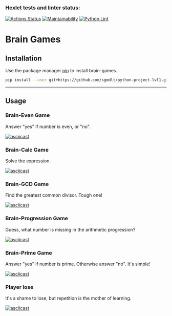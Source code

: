 ### Hexlet tests and linter status:
[![Actions Status](https://github.com/sgmdlt/python-project-lvl1/workflows/hexlet-check/badge.svg)](https://github.com/sgmdlt/python-project-lvl1/actions)
[![Maintainability](https://api.codeclimate.com/v1/badges/345aa41d98565d18cef5/maintainability)](https://codeclimate.com/github/sgmdlt/python-project-lvl1/maintainability)
[![Python Lint](https://github.com/sgmdlt/python-project-lvl1/actions/workflows/lint.yml/badge.svg)](https://github.com/sgmdlt/python-project-lvl1/actions/workflows/lint.yml)

# Brain Games

## Installation


Use the package manager [pip](https://pip.pypa.io/en/stable/) to install brain-games.

```bash
pip install --user git+https://github.com/sgmdlt/python-project-lvl1.git
```

---
## Usage

### Brain-Even Game
Answer "yes" if number is even, or "no".

[![asciicast](https://asciinema.org/a/ZauYSZJ0ZYV9B2fqeTITpIAuw.svg)](https://asciinema.org/a/ZauYSZJ0ZYV9B2fqeTITpIAuw)

### Brain-Calc Game
Solve the expression.

[![asciicast](https://asciinema.org/a/4YHjchAZObe20SMuTJyueqhp7.svg)](https://asciinema.org/a/4YHjchAZObe20SMuTJyueqhp7)

### Brain-GCD Game
Find the greatest common divisor. Tough one!

[![asciicast](https://asciinema.org/a/OnzRBilQet25kj9OAdHcYAR2w.svg)](https://asciinema.org/a/OnzRBilQet25kj9OAdHcYAR2w)

### Brain-Progression Game
Guess, what number is missing in the arithmetic progression?

[![asciicast](https://asciinema.org/a/AooSf4Zi6gGIFiuGkIKuBw4ti.svg)](https://asciinema.org/a/AooSf4Zi6gGIFiuGkIKuBw4ti)

### Brain-Prime Game
Answer "yes" if number is prime. Otherwise answer "no". It's simple!

[![asciicast](https://asciinema.org/a/J8SL5xLeccQaMN6NCovXYsP3O.svg)](https://asciinema.org/a/J8SL5xLeccQaMN6NCovXYsP3O)

### Player lose
It's a shame to lose, but repetition is the mother of learning.

[![asciicast](https://asciinema.org/a/DQA6CmKSVbK7et2FUDuuYBAEI.svg)](https://asciinema.org/a/DQA6CmKSVbK7et2FUDuuYBAEI)
